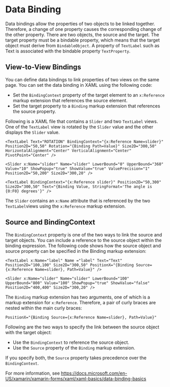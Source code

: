 # Data Binding
Data bindings allow the properties of two objects to be linked together. Therefore, a change of one property causes the corresponding change of the other property.
There are two objects, the source and the target. The target property must be a bindable property, which means that the target object must derive from `BindableObject`. A property of `TextLabel` such as Text is associated with the bindable property `TextProperty`.

## View-to-View Bindings
You can define data bindings to link properties of two views on the same page. You can set the data binding in XAML using the following code:

- Set the `BindingContext` property of the target element to an `x:Reference` markup extension that references the source element.
- Set the target property to a `Binding` markup extension that references the source property.

Following is a XAML file that contains a `Slider` and two `TextLabel` views. One of the `TextLabel` view is rotated by the `Slider` value and the other displays the `Slider` value.

``` xaml
<TextLabel Text="ROTATION" BindingContext="{x:Reference Name=slider}" Position2D="50,50" Rotation="{Binding Path=Value}" Size2D="300,50" HorizontalAlignment="Center" VerticalAlignment="Center" PivotPoint="Center" />

<Slider x:Name="slider" Name="slider" LowerBound="0" UpperBound="360" Value="10" ShowPopup="true" ShowValue="true" ValuePrecision="1" Position2D="50,200" Size2D="300,20" />

<TextLabel BindingContext="{x:Reference slider}" Position2D="50,300" Size2D="300,50" Text="{Binding Value, StringFormat='The angle is {0:F0} degrees'}" /> 
```

The `Slider` contains an `x:Name` attribute that is referenced by the two `TextLabel`views using the `x:Reference` markup extension.

## Source and BindingContext
The `BindingContext` property is one of the two ways to link the source and target objects. You can include a reference to the source object within the binding expression.
The following code shows how the source object and source property can be specified in the Binding markup extension:

``` xaml
<TextLabel x:Name="label" Name ="label" Text="Text" Position2D="100,100" Size2D="300,50" PositionX="{Binding Source={x:Reference Name=slider}, Path=Value}" />

<Slider x:Name="slider" Name="slider" LowerBound="100" UpperBound="800" Value="100" ShowPopup="true" ShowValue="false" Position2D="400,400" Size2D="300,20" />
```

The `Binding` markup extension has two arguments, one of which is a markup extension for `x:Reference`. Therefore, a pair of curly braces are nested within the main curly braces:


``` xaml
PositionX="{Binding Source={x:Reference Name=slider}, Path=Value}"
```

Following are the two ways to specify the link between the source object with the target object:
- Use the `BindingContext` to reference the source object.
- Use the `Source` property of the `Binding` markup extension.

If you specify both, the `Source` property takes precedence over the `BindingContext`.

For more information, see https://docs.microsoft.com/en-US/xamarin/xamarin-forms/xaml/xaml-basics/data-binding-basics